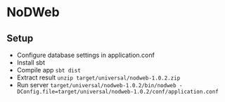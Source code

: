 # NoDWeb

## Setup
- Configure database settings in application.conf
- Install sbt
- Compile app `sbt dist`
- Extract result `unzip target/universal/nodweb-1.0.2.zip`
- Run server `target/universal/nodweb-1.0.2/bin/nodweb -DConfig.file=target/universal/nodweb-1.0.2/conf/application.conf`
